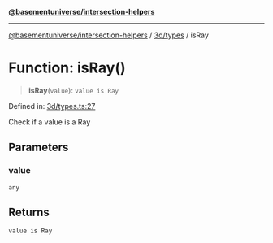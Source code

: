 [**@basementuniverse/intersection-helpers**](../../../README.md)

***

[@basementuniverse/intersection-helpers](../../../README.md) / [3d/types](../README.md) / isRay

# Function: isRay()

> **isRay**(`value`): `value is Ray`

Defined in: [3d/types.ts:27](https://github.com/basementuniverse/intersection-helpers/blob/ede9ecb18a1386abf90747a70ee9f16c34ce6207/src/3d/types.ts#L27)

Check if a value is a Ray

## Parameters

### value

`any`

## Returns

`value is Ray`
